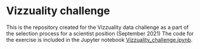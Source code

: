 # Vizzuality challenge

This is the repository created for the Vizzuality data challenge as a part of the selection process for a scientist position (September 2021)
The code for the exercise is included in the Jupyter notebook [Vizzuality_challenge.ipynb](https://github.com/AngelArcones/Vizzuality_challenge/blob/main/Vizzuality_challenge.ipynb).
